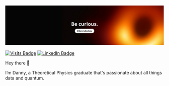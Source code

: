[![GitHub Banner](banner.jpeg)](https://www.linkedin.com/in/dannybozbay/)


[![Visits Badge](https://badges.pufler.dev/visits/dannybozbay/dannybozbay)]([https:braydoncoyer.dev](https://www.linkedin.com/in/dannybozbay/))
[![LinkedIn Badge](https://img.shields.io/badge/LinkedIn-Profile-informational?style=flat&logo=linkedin&logoColor=white&color=0D76A8)](https://www.linkedin.com/in/dannybozbay/)

Hey there 👋

I’m Danny, a Theoretical Physics graduate that's passionate about all things data and quantum.
